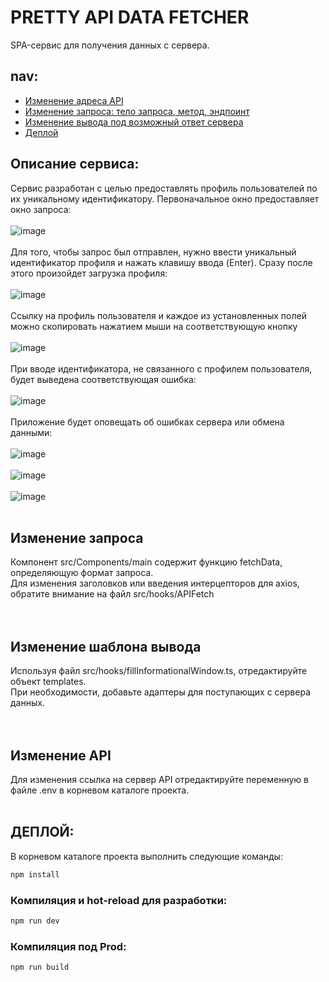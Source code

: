 # PRETTY API DATA FETCHER

SPA-сервис для получения данных с сервера.<br>
## nav:
- [Изменение адреса API](#apichanging)
- [Изменение запроса: тело запроса, метод, эндпоинт](#queryChanging)
- [Изменение вывода под возможный ответ сервера](#templatechanging)
- [Деплой](#deploy)

## Описание сервиса:</br>
Сервис разработан с целью предоставлять профиль пользователей по их уникальному идентификатору.
Первоначальное окно предоставляет окно запроса:</br></br>
![image](https://github.com/user-attachments/assets/09c80af3-733d-46dc-9b8b-e68a8eec1e2c)</br></br>
Для того, чтобы запрос был отправлен, нужно ввести уникальный идентификатор профиля и нажать клавишу ввода (Enter). Сразу после этого произойдет загрузка профиля:</br></br>
![image](https://github.com/user-attachments/assets/e93eec31-1537-4011-b679-e2a3efcce634)</br></br>
Ссылку на профиль пользователя и каждое из установленных полей можно скопировать нажатием мыши на соответствующую кнопку</br></br>
![image](https://github.com/user-attachments/assets/2219a524-6890-4854-9d41-73d0668f318f)</br></br>
При вводе идентификатора, не связанного с профилем пользователя, будет выведена соответствующая ошибка:</br></br>
![image](https://github.com/user-attachments/assets/26da27cb-b6b9-4e66-bd34-9ea4267d6b55)</br></br>
Приложение будет оповещать об ошибках сервера или обмена данными:</br></br>
![image](https://github.com/user-attachments/assets/ccb12fd5-79f6-4b94-be36-b0fa5410025b)</br></br>
![image](https://github.com/user-attachments/assets/bf6400d0-4ebf-4039-b374-363d9eae74df)</br></br>
![image](https://github.com/user-attachments/assets/11d1b944-e10c-453f-bb5c-9d50dca49977)</br></br>



## <a name="queryChanging">Изменение запроса</a>
Компонент src/Components/main содержит функцию fetchData, определяющую формат запроса. </br>
Для изменения заголовков или введения интерцепторов для axios, обратите внимание на файл src/hooks/APIFetch </br>
</br></br>
## <a name="templatechanging">Изменение шаблона вывода</a>
Используя файл src/hooks/fillInformationalWindow.ts, отредактируйте объект templates. </br>
При необходимости, добавьте адаптеры для поступающих с сервера данных. </br>
</br></br>
## <a name="apichanging">Изменение API</a>
Для изменения ссылка на сервер API отредактируйте переменную в файле .env в корневом каталоге проекта.</br></br>
## <a name="deploy">ДЕПЛОЙ:</a>
В корневом каталоге проекта выполнить следующие команды:
```sh
npm install
```

### Компиляция и hot-reload для разработки:

```sh
npm run dev
```

### Компиляция под Prod:

```sh
npm run build
```
